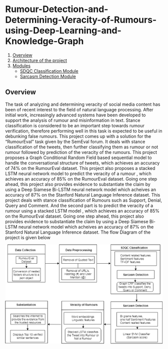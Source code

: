 

[flowDiagram]: ./Images/FlowDiagram.png

# Rumour-Detection-and-Determining-Veracity-of-Rumours-using-Deep-Learning-and-Knowledge-Graph #

1. [Overview](#overview)
2. [Architecture of the project](#architecture)
3. [Modules](#modules)
    - [SDQC Classification Module](#sdqc)
    - [Sarcasm Detection Module](#sarcasm)


## Overview <a name="overview"></a>

The task of analyzing and determining veracity of social media content has been of recent interest to the field of natural language processing. After initial work, increasingly advanced systems have been developed to support the analysis of rumour and misinformation in text. Stance classification is considered to be an important step towards rumour verification, therefore performing well in this task is expected to be useful in debunking false rumours. This project comes up with a solution for the “RumourEval” task given by the SemEval forum. It deals with stance classification of the tweets, then further classifying them as rumour or not rumour followed by prediction of the veracity of the rumours. This project proposes a Graph Conditional Random Field based sequential model to handle the conversational structure of tweets, which achieves an accuracy of 74% on the RumourEval dataset. This project also proposes a stacked LSTM neural network model to predict the veracity of a rumour , which achieves an accuracy of 85% on the RumourEval dataset. Going one step ahead, this project also provides evidence to substantiate the claim by using a Deep Siamese Bi-LSTM neural network model which acheives an accuracy of 87% on the Stanford Natural Language Inference dataset. This project deals with stance classification of Rumours such as Support, Denial, Query and Comment. And the second part is to predict the veracity of a rumour using a stacked LSTM model , which achieves an accuracy of 85% on the RumourEval dataset. Going one step ahead, this project also provides evidence to substantiate the claim by using a Deep Siamese Bi-LSTM neural network model which acheives an accuracy of 87% on the Stanford Natural Language Inference dataset. 
The flow Diagram of the project is given below

![Flow Diagram][flowDiagram]




